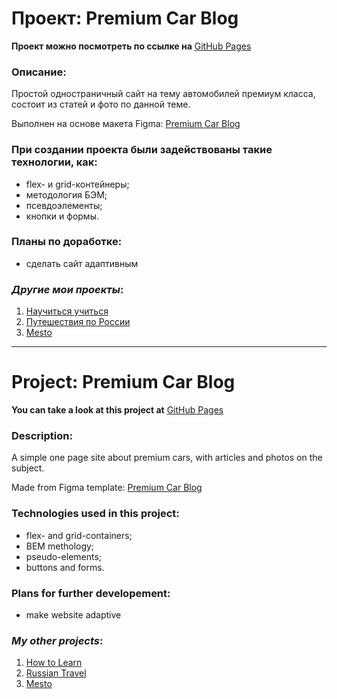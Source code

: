 # Проект: Premium Car Blog

**Проект можно посмотреть по ссылке на** [GitHub Pages](https://kliueva-kath.github.io/premium-car-blog/)

### Описание:

Простой одностраничный сайт на тему автомобилей премиум класса, состоит из статей и фото по данной теме.

Выполнен на основе макета Figma: [Premium Car Blog](https://www.figma.com/file/zpEryUaC1ranXzf9jAsK2c/Premium-Car-Blog-Template)

### При создании проекта были задействованы такие технологии, как:

- flex- и grid-контейнеры;
- методология БЭМ;
- псевдоэлементы;
- кнопки и формы.

### Планы по доработке:

- сделать сайт адаптивным

### _Другие мои проекты_:

1. [Научиться учиться](https://kliueva-kath.github.io/how-to-learn/)
2. [Путешествия по России](https://kliueva-kath.github.io/russian-travel/)
3. [Mesto](https://github.com/Kliueva-Kath/mesto/)


---

# Project: Premium Car Blog

**You can take a look at this project at** [GitHub Pages](https://kliueva-kath.github.io/premium-car-blog/)

### Description:

A simple one page site about premium cars, with articles and photos on the subject.

Made from Figma template: [Premium Car Blog](https://www.figma.com/file/zpEryUaC1ranXzf9jAsK2c/Premium-Car-Blog-Template)

### Technologies used in this project:

- flex- and grid-containers;
- BEM methology;
- pseudo-elements;
- buttons and forms.

### Plans for further developement:

- make website adaptive

### _My other projects_:

1. [How to Learn](https://kliueva-kath.github.io/how-to-learn/)
2. [Russian Travel](https://kliueva-kath.github.io/russian-travel/)
3. [Mesto](https://github.com/Kliueva-Kath/mesto/)
